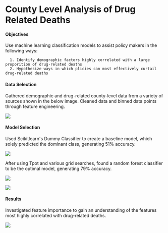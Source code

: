 # County Level Analysis of Drug Related Deaths

#### Objectives

Use machine learning classification models to assist policy makers in the following ways: 
  
      1. Identify demographic factors highly correlated with a large proporition of drug-related deaths 
      2. Hypothesize ways in which plicies can most effectively curtail drug-related deaths 
      
 #### Data Selection
 
Gathered demographic and drug-related county-level data from a variety of sources shown in the below image. Cleaned data and binned data points through feature engineering. 
 
 ![](https://github.com/kahartman2/opioid_crisis/readme_images/blob/master/data_sources.png)

#### Model Selection 

Used Scikitlearn's Dummy Classifier to create a baseline model, which solely predicted the dominant class, generating 51% accuracy. 

 ![](https://github.com/kahartman2/opioid_crisis/readme_images/blob/master/baseline_model.png)
 
After using Tpot and various grid searches, found a random forest classifier to be the optimal model, generating 79% accuracy. 

![](https://github.com/kahartman2/opioid_crisis/readme_images/blob/master/model_comparison.png)

![](https://github.com/kahartman2/opioid_crisis/readme_images/blob/master/optimal_model.png)

#### Results 

Investigated feature importance to gain an understanding of the features most highly correlated with drug-related deaths. 

![](https://github.com/kahartman2/opioid_crisis/readme_images/blob/master/feature_importance.png)
